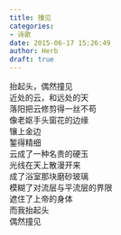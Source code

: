 ```yaml
---  
title: 撞见  
categories:  
- 诗歌  
date: 2015-06-17 15:26:49  
author: Herb  
draft: true
---  
```

抬起头，偶然撞见  
近处的云，和远处的天  
落阳把云修剪得一丝不苟  
像老妪手头窗花的边缘    
镶上金边  
錾得精细  
云成了一种名贵的硬玉    
光线在天上散漫开来  
成了浴室那块磨砂玻璃  
模糊了对流层与平流层的界限  
遮住了上帝的身体    
而我抬起头  
偶然撞见